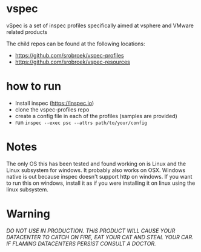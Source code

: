 # vspec
vSpec is a set of inspec profiles specifically aimed at vsphere and VMware related products

The child repos can be found at the following locations:
- https://github.com/srobroek/vspec-profiles
- https://github.com/srobroek/vspec-resources

# how to run
- Install inspec (https://inspec.io)
- clone the vspec-profiles repo
- create a config file in each of the profiles (samples are provided)
- run `inspec --exec psc --attrs path/to/your/config`

# Notes

The only OS this has been tested and found working on is Linux and the Linux subsystem for windows. It probably also works on OSX. Windows native is out because inspec doesn't support http on windows. If you want to run this on windows, install it as if you were installing it on linux using the linux subsystem. 

# Warning

*DO NOT USE IN PRODUCTION. THIS PRODUCT WILL CAUSE YOUR DATACENTER TO CATCH ON FIRE, EAT YOUR CAT AND STEAL YOUR CAR. IF FLAMING DATACENTERS PERSIST CONSULT A DOCTOR.*
